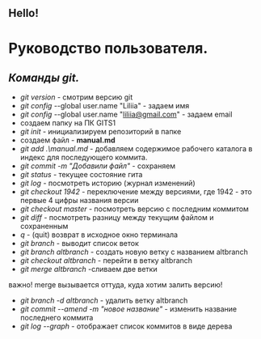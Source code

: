 ## Hello!
# Руководство пользователя.
## *Команды git.*
* *git version* - смотрим версию git
* *git config* --global user.name "Liliia" - задаем имя
* *git config* --global user.name "liliia@gmail.com" - задаем email
* создаем папку на ПК GITS1
* *git init* - инициализируем репозиторий в папке
* создаем файл - **manual.md**
* *git add .\manual.md* - добавляем содержимое рабочего каталога в индекс для последующего коммита.
* *git commit -m "Добавили файл"* - сохраняем
* *git status* - текущее состояние гита
* *git log* - посмотреть историю (журнал изменений)
* *git checkout 1942* - переключение между версиями, где 1942 - это первые 4 цифры названия версии
* *git checkout master* - посмотреть версию с последним коммитом
* *git diff* - посмотреть разницу между текущим файлом и сохраненным
* *q* - (quit) возврат в исходное окно терминала
* *git branch* - выводит список веток
* *git branch altbranch* - создать новую ветку с названием altbranch 
* *git checkout altbranch* - перейти в ветку altbranch
* *git merge altbranch* -сливаем две ветки

важно! merge вызывается оттуда, куда хотим залить версию!

* *git branch -d altbranch* - удалить ветку altbranch
* *git commit --amend -m "новое название"* - изменить название последнего коммита
* *git log --graph* - отображает список коммитов в виде дерева
